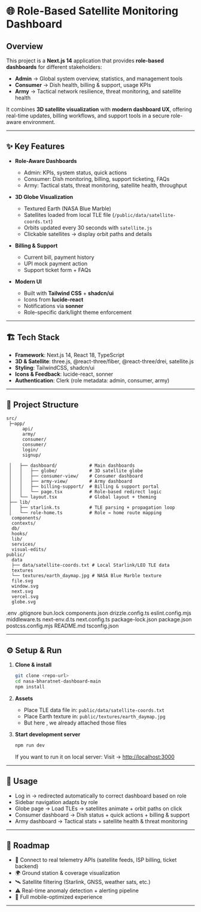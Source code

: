 # 🌐 Role-Based Satellite Monitoring Dashboard

## Overview  
This project is a **Next.js 14** application that provides **role-based dashboards** for different stakeholders:  
- **Admin** → Global system overview, statistics, and management tools  
- **Consumer** → Dish health, billing & support, usage KPIs  
- **Army** → Tactical network resilience, threat monitoring, and satellite health  

It combines **3D satellite visualization** with **modern dashboard UX**, offering real-time updates, billing workflows, and support tools in a secure role-aware environment.

---

## ✨ Key Features  
- **Role-Aware Dashboards**
  - Admin: KPIs, system status, quick actions  
  - Consumer: Dish monitoring, billing, support ticketing, FAQs  
  - Army: Tactical stats, threat monitoring, satellite health, throughput  

- **3D Globe Visualization**
  - Textured Earth (NASA Blue Marble)  
  - Satellites loaded from local TLE file (`/public/data/satellite-coords.txt`)  
  - Orbits updated every 30 seconds with `satellite.js`  
  - Clickable satellites → display orbit paths and details  

- **Billing & Support**
  - Current bill, payment history  
  - UPI mock payment action  
  - Support ticket form + FAQs  

- **Modern UI**
  - Built with **Tailwind CSS** + **shadcn/ui**  
  - Icons from **lucide-react**  
  - Notifications via **sonner**  
  - Role-specific dark/light theme enforcement  

---

## 🏗️ Tech Stack  
- **Framework**: Next.js 14, React 18, TypeScript  
- **3D & Satellite**: three.js, @react-three/fiber, @react-three/drei, satellite.js  
- **Styling**: TailwindCSS, shadcn/ui  
- **Icons & Feedback**: lucide-react, sonner  
- **Authentication**: Clerk (role metadata: admin, consumer, army)  

---

## 📂 Project Structure  
```
src/
 ├─app/
      api/
      army/
      consumer/
      consumer/
      login/
      signup/
    
 │   ├── dashboard/            # Main dashboards
 │   │   ├── globe/            # 3D satellite globe
 │   │   ├── consumer-view/    # Consumer dashboard
 │   │   ├── army-view/        # Army dashboard
 │   │   ├── billing-support/  # Billing & support portal
 │   │   └── page.tsx          # Role-based redirect logic
 │   └── layout.tsx            # Global layout + theming
 ├── lib/
 │   ├── starlink.ts           # TLE parsing + propagation loop
 │   └── role-home.ts          # Role → home route mapping
  components/
  contexts/
  db/
  hooks/
  lib/
  services/
  visual-edits/
public/
  data
  ├── data/satellite-coords.txt # Local Starlink/LEO TLE data
  textures
  └── textures/earth_daymap.jpg # NASA Blue Marble texture
  file.svg
  window.svg
  next.svg
  vercel.svg
  globe.svg
```
.env
.gitignore
bun.lock
components.json
drizzle.config.ts
eslint.config.mjs
middleware.ts
next-env.d.ts
next.config.ts
package-lock.json
package.json
postcss.config.mjs
README.md
tsconfig.json


---

## ⚙️ Setup & Run  

1. **Clone & install**  
   ```bash
   git clone <repo-url>
   cd nasa-bharatnet-dashboard-main
   npm install
   ```

2. **Assets**  
   - Place TLE data file in: `public/data/satellite-coords.txt`  
   - Place Earth texture in: `public/textures/earth_daymap.jpg`
   - But here , we already attached those files
   

3. **Start development server**  
   ```bash
   npm run dev
   ```
   If you want to run it on local server:
   Visit → [http://localhost:3000](http://localhost:3000)

---

## 🚀 Usage  
- Log in → redirected automatically to correct dashboard based on role  
- Sidebar navigation adapts by role  
- Globe page → Load TLEs → satellites animate + orbit paths on click  
- Consumer dashboard → Dish status + quick actions + billing & support  
- Army dashboard → Tactical stats + satellite health & threat monitoring  

---

## 🔮 Roadmap  
- 🔗 Connect to real telemetry APIs (satellite feeds, ISP billing, ticket backend)  
- 🌍 Ground station & coverage visualization  
- 🛰 Satellite filtering (Starlink, GNSS, weather sats, etc.)  
- ⚠️ Real-time anomaly detection + alerting pipeline  
- 📱 Full mobile-optimized experience  

---

